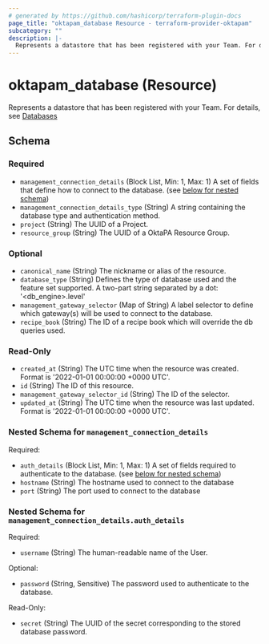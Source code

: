 ```yaml
---
# generated by https://github.com/hashicorp/terraform-plugin-docs
page_title: "oktapam_database Resource - terraform-provider-oktapam"
subcategory: ""
description: |-
  Represents a datastore that has been registered with your Team. For details, see Databases https://help.okta.com/okta_help.htm?type=oie&id=ext-pam-databases
---
```


# oktapam_database (Resource)

Represents a datastore that has been registered with your Team. For details, see [Databases](https://help.okta.com/okta_help.htm?type=oie&id=ext-pam-databases)



<!-- schema generated by tfplugindocs -->
## Schema

### Required

- `management_connection_details` (Block List, Min: 1, Max: 1) A set of fields that define how to connect to the database. (see [below for nested schema](#nestedblock--management_connection_details))
- `management_connection_details_type` (String) A string containing the database type and authentication method.
- `project` (String) The UUID of a Project.
- `resource_group` (String) The UUID of a OktaPA Resource Group.

### Optional

- `canonical_name` (String) The nickname or alias of the resource.
- `database_type` (String) Defines the type of database used and the feature set supported. A two-part string separated by a dot: '<db_engine>.level<level>'
- `management_gateway_selector` (Map of String) A label selector to define which gateway(s) will be used to connect to the database.
- `recipe_book` (String) The ID of a recipe book which will override the db queries used.

### Read-Only

- `created_at` (String) The UTC time when the resource was created. Format is '2022-01-01 00:00:00 +0000 UTC'.
- `id` (String) The ID of this resource.
- `management_gateway_selector_id` (String) The ID of the selector.
- `updated_at` (String) The UTC time when the resource was last updated. Format is '2022-01-01 00:00:00 +0000 UTC'.

<a id="nestedblock--management_connection_details"></a>
### Nested Schema for `management_connection_details`

Required:

- `auth_details` (Block List, Min: 1, Max: 1) A set of fields required to authenticate to the database. (see [below for nested schema](#nestedblock--management_connection_details--auth_details))
- `hostname` (String) The hostname used to connect to the database
- `port` (String) The port used to connect to the database

<a id="nestedblock--management_connection_details--auth_details"></a>
### Nested Schema for `management_connection_details.auth_details`

Required:

- `username` (String) The human-readable name of the User.

Optional:

- `password` (String, Sensitive) The password used to authenticate to the database.

Read-Only:

- `secret` (String) The UUID of the secret corresponding to the stored database password.


